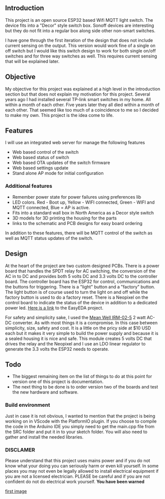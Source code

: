 ## Introduction
This project is an open source ESP32 based Wifi MQTT light switch. The device fits into a "Decor" style switch box. Sonoff devices are interesting but they do not fit into a regular box along side other non-smart switches.

I have gone through the first iteration of the design that does not include current sensing on the output. This version would work fine of a single on off switch but I would like this switch design to work for both single on/off switches and for three way switches as well. This requires current sensing that will be explained later.

## Objective
My objective for this project was explained at a high level in the introduction section but that does not explain my motivation for this project. Several years ago I had installed several TP-link smart switches in my home. All within a month of each other. Five years later they all died within a month of each other. That seemed like too much of a coincidence to me so I decided to make my own. This project is the idea come to life.

## Features
I will use an integrated web server for manage the following features
 * Web based control of the switch
 * Web based status of switch
 * Web based OTA updates of the switch firmware
 * Web based settings update
 * Stand alone AP mode for initial configuration

### Additional features 
 * Remember power state for power failures using preferences lib
 * LED colors. Red - Boot up, Yellow - WIFI connected, Green - WIFI and MQTT connected, Blue = AP is active.
 * Fits into a standard wall box in North America as a Decor style switch
 * 3D models for 3D printing the housing for the parts
 * links to the schematic and PCB designs for easy board ordering

 In addition to these features, there will be MQTT control of the switch as well as MQTT status updates of the switch.

## Design
At the heart of the project are two custom designed PCBs. There is a power board that handles the SPDT relay for AC switching, the conversion of the AC in to DC and provides both 5 volts DC and 3.3 volts DC to the controller board. The controller board has the ESP32 for control, communications and the buttons for triggering. There is a "light" button and a "factory" button. The light button is of course used to turn the light on and off while the factory button is used to do a factory reset. There is a Neopixel on the control board to indicate the status of the device in addition to a dedicated power led. [Here is a link](https://oshwlab.com/bhboyle/esp32-light-switch) to the EasyEDA project.

For safety and simplicity sake, I used the [Mean Well IRM-02-5](https://www.digikey.ca/en/products/detail/mean-well-usa-inc/IRM-02-5/7704628?s=N4IgTCBcDaIIwA4BsSC0BmADJgnKgcgCIgC6AvkA) 2 watt AC-DC converter. As with most things it is a compromise. In this case between simplicity, size, safety and cost. It is a little on the pricy side at $10 USD each but it makes it very simple to build the power supply and because it is a sealed housing it is nice and safe. This module creates 5 volts DC that drives the relay and the Neopixel and I use an LDO linear regulator to generate the 3.3 volts the ESP32 needs to operate.

## Todo
* The biggest remaining item on the list of things to do at this point for version one of this project is documentation.
* The next thing to be done is to order version two of the boards and test the new hardware and software.

### Build environment
Just in case it is not obvious, I wanted to mention that the project is being working on in VScode with the PlatformIO plugin. If you choose to compile the code in the Arduino IDE you simply need to get the main.cpp file from the SRC folder and put it in to your sketch folder. You will also need to gather and install the needed libraries.

### DISCLAMER
Please understand that this project uses mains power and if you do not know what your doing you can seriously harm or even kill yourself. In some places you may not even be legally allowed to install electrical equipment if you are not a licensed electrician. PLEASE be careful and if you are not confident do not do electrical work yourself. **You have been warned**

[first image](Images/First_picture.jpg)